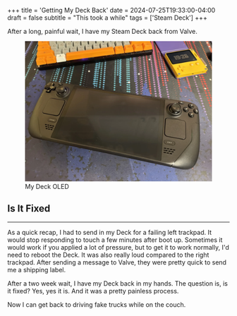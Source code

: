 +++
title = 'Getting My Deck Back'
date = 2024-07-25T19:33:00-04:00
draft = false
subtitle = "This took a while"
tags = ['Steam Deck']
+++

After a long, painful wait, I have my Steam Deck back from Valve.

<figure>
	<img src="fig1.webp" />
	<figcaption>My Deck OLED</figcaption>
</figure>

## Is It Fixed

---

As a quick recap, I had to send in my Deck for a failing left trackpad. It would stop responding to touch a few minutes after boot up. Sometimes it would work if you applied a lot of pressure, but to get it to work normally, I'd need to reboot the Deck. It was also really loud compared to the right trackpad. After sending a message to Valve, they were pretty quick to send me a shipping label.

After a two week wait, I have my Deck back in my hands. The question is, is it fixed? Yes, yes it is. And it was a pretty painless process.

Now I can get back to driving fake trucks while on the couch.